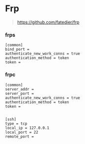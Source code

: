 # Frp

> https://github.com/fatedier/frp

### frps

```frps
[common]
bind_port = 
authenticate_new_work_conns = true
authentication_method = token
token = 
```

### frpc

```frpc
[common]
server_addr = 
server_port = 
authenticate_new_work_conns = true
authentication_method = token
token = 


[ssh]
type = tcp
local_ip = 127.0.0.1
local_port = 22
remote_port = 
```
